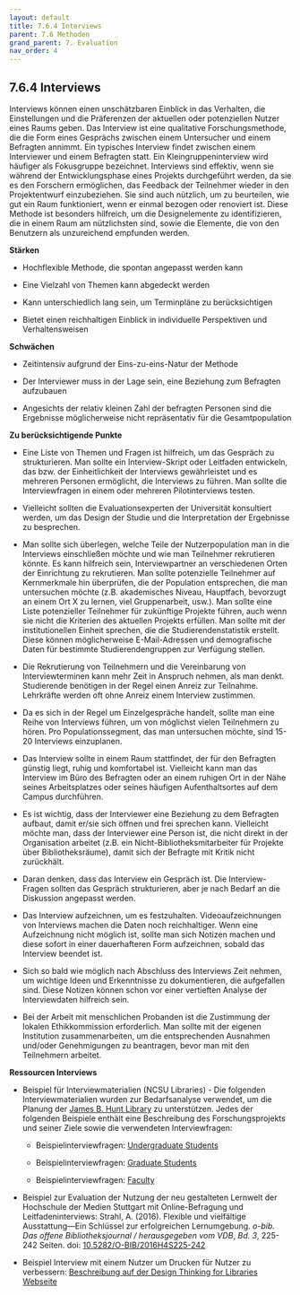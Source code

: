 ```yaml
---
layout: default
title: 7.6.4 Interviews
parent: 7.6 Methoden
grand_parent: 7. Evaluation
nav_order: 4
---
```


## 7.6.4 Interviews

Interviews können einen unschätzbaren Einblick in das Verhalten, die
Einstellungen und die Präferenzen der aktuellen oder potenziellen Nutzer
eines Raums geben. Das Interview ist eine qualitative Forschungsmethode,
die die Form eines Gesprächs zwischen einem Untersucher und einem
Befragten annimmt. Ein typisches Interview findet zwischen einem
Interviewer und einem Befragten statt. Ein Kleingruppeninterview wird
häufiger als Fokusgruppe bezeichnet. Interviews sind effektiv, wenn sie
während der Entwicklungsphase eines Projekts durchgeführt werden, da sie
es den Forschern ermöglichen, das Feedback der Teilnehmer wieder in den
Projektentwurf einzubeziehen. Sie sind auch nützlich, um zu beurteilen,
wie gut ein Raum funktioniert, wenn er einmal bezogen oder renoviert
ist. Diese Methode ist besonders hilfreich, um die Designelemente zu
identifizieren, die in einem Raum am nützlichsten sind, sowie die
Elemente, die von den Benutzern als unzureichend empfunden werden.

**Stärken**

-   Hochflexible Methode, die spontan angepasst werden kann

-   Eine Vielzahl von Themen kann abgedeckt werden

-   Kann unterschiedlich lang sein, um Terminpläne zu berücksichtigen

-   Bietet einen reichhaltigen Einblick in individuelle Perspektiven und
    Verhaltensweisen

**Schwächen**

-   Zeitintensiv aufgrund der Eins-zu-eins-Natur der Methode

-   Der Interviewer muss in der Lage sein, eine Beziehung zum Befragten
    aufzubauen

-   Angesichts der relativ kleinen Zahl der befragten Personen sind die
    Ergebnisse möglicherweise nicht repräsentativ für die
    Gesamtpopulation

**Zu berücksichtigende Punkte**

-   Eine Liste von Themen und Fragen ist hilfreich, um das Gespräch zu
    strukturieren. Man sollte ein Interview-Skript oder Leitfaden
    entwickeln, das bzw. der Einheitlichkeit der Interviews
    gewährleistet und es mehreren Personen ermöglicht, die Interviews zu
    führen. Man sollte die Interviewfragen in einem oder mehreren
    Pilotinterviews testen.

-   Vielleicht sollten die Evaluationsexperten der Universität
    konsultiert werden, um das Design der Studie und die Interpretation
    der Ergebnisse zu besprechen.

-   Man sollte sich überlegen, welche Teile der Nutzerpopulation man in
    die Interviews einschließen möchte und wie man Teilnehmer
    rekrutieren könnte. Es kann hilfreich sein, Interviewpartner an
    verschiedenen Orten der Einrichtung zu rekrutieren. Man sollte
    potenzielle Teilnehmer auf Kernmerkmale hin überprüfen, die der
    Population entsprechen, die man untersuchen möchte (z.B.
    akademisches Niveau, Hauptfach, bevorzugt an einem Ort X zu lernen,
    viel Gruppenarbeit, usw.). Man sollte eine Liste potenzieller
    Teilnehmer für zukünftige Projekte führen, auch wenn sie nicht die
    Kriterien des aktuellen Projekts erfüllen. Man sollte mit der
    institutionellen Einheit sprechen, die die Studierendenstatistik
    erstellt. Diese können möglicherweise E-Mail-Adressen und
    demografische Daten für bestimmte Studierendengruppen zur Verfügung
    stellen.

-   Die Rekrutierung von Teilnehmern und die Vereinbarung von
    Interviewterminen kann mehr Zeit in Anspruch nehmen, als man denkt.
    Studierende benötigen in der Regel einen Anreiz zur Teilnahme.
    Lehrkräfte werden oft ohne Anreiz einem Interview zustimmen.

-   Da es sich in der Regel um Einzelgespräche handelt, sollte man eine
    Reihe von Interviews führen, um von möglichst vielen Teilnehmern zu
    hören. Pro Populationssegment, das man untersuchen möchte, sind
    15-20 Interviews einzuplanen.

-   Das Interview sollte in einem Raum stattfindet, der für den
    Befragten günstig liegt, ruhig und komfortabel ist. Vielleicht kann
    man das Interview im Büro des Befragten oder an einem ruhigen Ort in
    der Nähe seines Arbeitsplatzes oder seines häufigen Aufenthaltsortes
    auf dem Campus durchführen.

-   Es ist wichtig, dass der Interviewer eine Beziehung zu dem Befragten
    aufbaut, damit er/sie sich öffnen und frei sprechen kann. Vielleicht
    möchte man, dass der Interviewer eine Person ist, die nicht direkt
    in der Organisation arbeitet (z.B. ein Nicht-Bibliotheksmitarbeiter
    für Projekte über Bibliotheksräume), damit sich der Befragte mit
    Kritik nicht zurückhält.

-   Daran denken, dass das Interview ein Gespräch ist. Die
    Interview-Fragen sollten das Gespräch strukturieren, aber je nach
    Bedarf an die Diskussion angepasst werden.

-   Das Interview aufzeichnen, um es festzuhalten. Videoaufzeichnungen
    von Interviews machen die Daten noch reichhaltiger. Wenn eine
    Aufzeichnung nicht möglich ist, sollte man sich Notizen machen und
    diese sofort in einer dauerhafteren Form aufzeichnen, sobald das
    Interview beendet ist.

-   Sich so bald wie möglich nach Abschluss des Interviews Zeit nehmen,
    um wichtige Ideen und Erkenntnisse zu dokumentieren, die aufgefallen
    sind. Diese Notizen können schon vor einer vertieften Analyse der
    Interviewdaten hilfreich sein.

-   Bei der Arbeit mit menschlichen Probanden ist die Zustimmung der
    lokalen Ethikkommission erforderlich. Man sollte mit der eigenen
    Institution zusammenarbeiten, um die entsprechenden Ausnahmen
    und/oder Genehmigungen zu beantragen, bevor man mit den Teilnehmern
    arbeitet.

**Ressourcen Interviews**

-   Beispiel für Interviewmaterialien (NCSU Libraries) - Die folgenden
    Interviewmaterialien wurden zur Bedarfsanalyse verwendet, um die
    Planung der [James B. Hunt Library](https://www.lib.ncsu.edu/huntlibrary/) zu unterstützen.
    Jedes der folgenden Beispiele enthält eine Beschreibung des
    Forschungsprojekts und seiner Ziele sowie die verwendeten
    Interviewfragen:

    -   Beispielinterviewfragen: [Undergraduate Students](https://learningspacetoolkit.org/needs-assessment/data-gathering-tools-2/example-interview-questions-undergraduate-students/index.html)

    -   Beispielinterviewfragen: [Graduate Students](https://learningspacetoolkit.org/needs-assessment/data-gathering-tools-2/example-interview-questions-graduate-students/index.html)

    -   Beispielinterviewfragen:
        [Faculty](https://learningspacetoolkit.org/needs-assessment/data-gathering-tools-2/example-interview-questions-faculty/index.html)

-   Beispiel zur Evaluation der Nutzung der neu gestalteten Lernwelt der Hochschule der Medien Stuttgart mit Online-Befragung und Leitfadeninterviews: Strahl, A. (2016). Flexible und vielfältige Ausstattung—Ein Schlüssel zur erfolgreichen Lernumgebung. *o-bib. Das offene Bibliotheksjournal / herausgegeben vom VDB*, *Bd. 3*, 225-242 Seiten. doi: [10.5282/O-BIB/2016H4S225-242](https://doi.org/10.5282/O-BIB/2016H4S225-242)

-   Beispiel Interview mit einem Nutzer um Drucken für Nutzer zu verbessern: [Beschreibung auf der Design Thinking for Libraries Webseite](http://designthinkingforlibraries.com/interviewing-a-patron)
